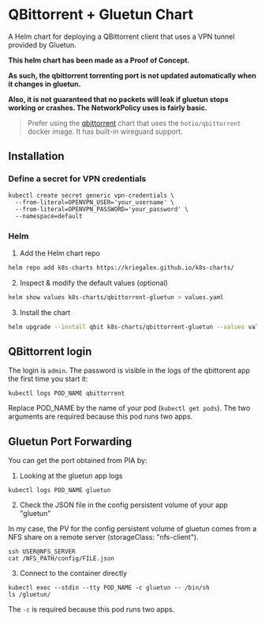 # QBittorrent + Gluetun Chart

A Helm chart for deploying a QBittorrent client that uses a VPN tunnel provided by Gluetun.

**This helm chart has been made as a Proof of Concept.**

**As such, the qbittorrent torrenting port is not updated automatically when it changes in gluetun.**

**Also, it is not guaranteed that no packets will leak if gluetun stops working or crashes. The NetworkPolicy uses is fairly basic.**

> Prefer using the [qbittorrent](../qbittorrent/README.md) chart that uses the `hotio/qbittorrent` docker image. It has built-in wireguard support.

## Installation

### Define a secret for VPN credentials

```
kubectl create secret generic vpn-credentials \
  --from-literal=OPENVPN_USER='your_username' \
  --from-literal=OPENVPN_PASSWORD='your_password' \
  --namespace=default
```

### Helm

1. Add the Helm chart repo

```bash
helm repo add k8s-charts https://kriegalex.github.io/k8s-charts/
```

2. Inspect & modify the default values (optional)

```bash
helm show values k8s-charts/qbittorrent-gluetun > values.yaml
```

3. Install the chart

```bash
helm upgrade --install qbit k8s-charts/qbittorrent-gluetun --values values.yaml
```

## QBittorrent login

The login is `admin`. The password is visible in the logs of the qbittorent app the first time you start it:

```
kubectl logs POD_NAME qbittorrent
```

Replace POD_NAME by the name of your pod (`kubectl get pods`). The two arguments are required because this pod runs two apps.

## Gluetun Port Forwarding

You can get the port obtained from PIA by:

1. Looking at the gluetun app logs

```console
kubectl logs POD_NAME gluetun
```

2. Check the JSON file in the config persistent volume of your app "gluetun"

In my case, the PV for the config persistent volume of gluetun comes from a NFS share on a remote server (storageClass: "nfs-client").

```console
ssh USER@NFS_SERVER
cat /NFS_PATH/config/FILE.json
```

3. Connect to the container directly

```console
kubectl exec --stdin --tty POD_NAME -c gluetun -- /bin/sh
ls /gluetun/
```

The `-c` is required because this pod runs two apps.